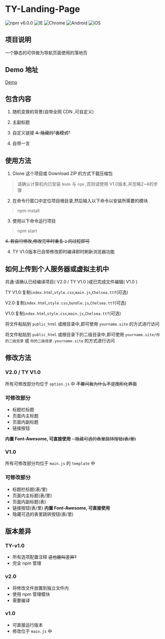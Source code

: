 # TY-Landing-Page
![npm v6.0.0](https://img.shields.io/badge/NPM-6.0.0-blue.svg) ![IE](https://img.shields.io/badge/IE-10%2B-ff69b4.svg) ![Chrome](https://img.shields.io/badge/Chrome-29%2B-brightgreen.svg) ![Android](https://img.shields.io/badge/Android-4.4%2B-brightgreen.svg) ![iOS](https://img.shields.io/badge/iOS-9.2%2B-brightgreen.svg)
## 项目说明
一个静态的可供做为导航页面使用的落地页

## Demo 地址
[Demo](https://jingyi21.github.io/LandingPage/)

## 包含内容

1. 随机变换的背景(自带全网 CDN ,可自定义)
2. 主副标题
3. 自定义链接
~~4. 隐藏的"裏模式"~~

5. 自带一言

## 使用方法
1. Clone 这个项目或 Download ZIP 的方式下载压缩包
> 请确认计算机内已安装 `Node` 与 `npm` ,否则请使用 V1.0版本,并忽略2~4的步骤
2. 在命令行窗口中定位项目根目录,然后输入以下命令以安装所需要的模块
> npm install
3. 使用以下命令运行项目
> npm start

~~4. 若自行修改,修改完毕时重复 `3` 的过程即可~~

4. TY V1.0版本已自带修改即时编译即时刷新浏览器功能

## 如何上传到个人服务器或虚拟主机中
共通:请确认已经编译项目( V2.0 / TY V1.0 )或已完成文件编辑( V1.0 )

TY V1.0:复制`index.html`,`style.css`,`main.js`,`Chelsea.ttf`(可选)

V2.0:复制`index.html`,`style.css`,`bundle.js`,`Chelsea.ttf`(可选)

V1.0:复制`index.html`,`style.css`,`main.js`,`Chelsea.ttf`(可选)

将文件粘贴到 `public_html` 或根目录中,即可使用 `yourname.site` 的方式进行访问

将文件粘贴到 `public_html` 或根目录下的二级目录中,即可使用 `yourname.site/你的二级目录` 或 `你的二级目录.yourname.site` 的方式进行访问

## 修改方法

### V2.0 / TY V1.0
所有可修改部分均位于 `option.js` 中 ~~不要问我为什么不是图形化界面~~

### 可修改部分
- 标题栏标题
- 页面内主标题
- 页面内副标题
- 链接按钮

**内置 Font-Awesome, 可直接使用**
~~- 隐藏可选的表里跳转按钮(表/里)~~

### V1.0
所有可修改部分均位于 `main.js` 的 `template` 中
### 可修改部分
- 标题栏标题(表/里)
- 页面内主标题(表/里)
- 页面内副标题(表)
- 链接按钮(表/里)
**内置 Font-Awesome, 可直接使用**
- 隐藏可选的表里跳转按钮(表/里)

## 版本差异
### TY-v1.0
- 所有选项配置注释 ~~这也能叫差异?~~
- 完全 npm 管理
### v2.0
- 将修改文件放置到独立文件内
- 使用 npm 管理模块
- 需要编译
### v1.0
- 可直接运行版本
- 修改位于 `main.js` 中
